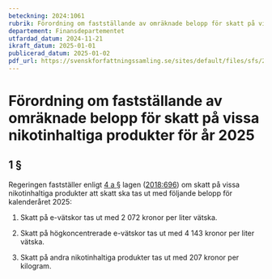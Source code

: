 ```yaml
---
beteckning: 2024:1061
rubrik: Förordning om fastställande av omräknade belopp för skatt på vissa nikotinhaltiga produkter för år 2025
departement: Finansdepartementet
utfardad_datum: 2024-11-21
ikraft_datum: 2025-01-01
publicerad_datum: 2025-01-02
pdf_url: https://svenskforfattningssamling.se/sites/default/files/sfs/2024-11/SFS2024-1061.pdf
---
```


# Förordning om fastställande av omräknade belopp för skatt på vissa nikotinhaltiga produkter för år 2025

## 1 §

Regeringen fastställer enligt [4 a §](#4a) lagen ([2018:696](https://selex.se/eli/sfs/2018/696)) om skatt på vissa nikotinhaltiga produkter att skatt ska tas ut med följande belopp för kalenderåret 2025:

1. Skatt på e-vätskor tas ut med 2 072 kronor per liter vätska.

2. Skatt på högkoncentrerade e-vätskor tas ut med 4 143 kronor per liter vätska.

3. Skatt på andra nikotinhaltiga produkter tas ut med 207 kronor per kilogram.